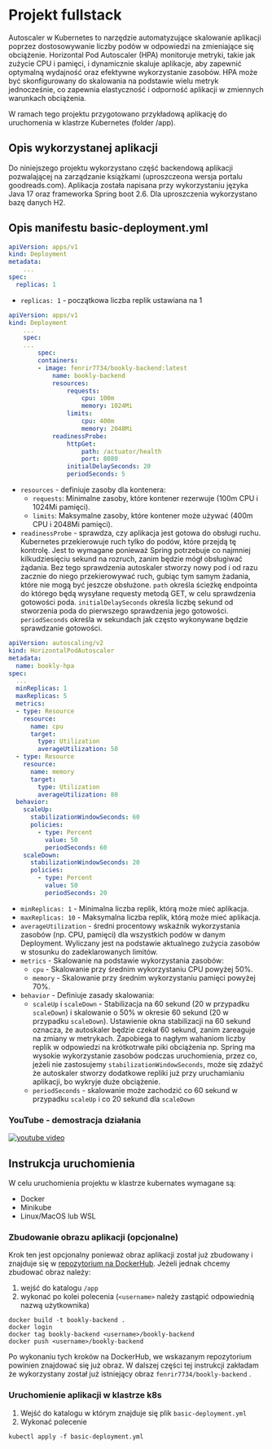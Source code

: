 # Projekt fullstack
Autoscaler w Kubernetes to narzędzie automatyzujące skalowanie aplikacji poprzez dostosowywanie liczby podów w odpowiedzi na zmieniające się obciążenie. Horizontal Pod Autoscaler (HPA) monitoruje metryki, takie jak zużycie CPU i pamięci, i dynamicznie skaluje aplikacje, aby zapewnić optymalną wydajność oraz efektywne wykorzystanie zasobów. HPA może być skonfigurowany do skalowania na podstawie wielu metryk jednocześnie, co zapewnia elastyczność i odporność aplikacji w zmiennych warunkach obciążenia.  
  
W ramach tego projektu przygotowano przykładową aplikację do uruchomenia w klastrze Kubernetes (folder /app). 

## Opis wykorzystanej aplikacji
Do niniejszego projektu wykorzystano część backendową aplikacji pozwalającej na zarządzanie książkami (uproszczeona wersja portalu goodreads.com). Aplikacja została napisana przy wykorzystaniu języka Java 17 oraz frameworka Spring boot 2.6. Dla uproszczenia wykorzystano bazę danych H2. 

## Opis manifestu basic-deployment.yml
```yml
apiVersion: apps/v1
kind: Deployment
metadata:
    ...
spec:
  replicas: 1 
```
- `replicas: 1` - początkowa liczba replik ustawiana na 1

```yml
apiVersion: apps/v1
kind: Deployment
    ...
    spec:
    ...
        spec:
        containers:
        - image: fenrir7734/bookly-backend:latest
            name: bookly-backend
            resources:
                requests:
                    cpu: 100m
                    memory: 1024Mi
                limits:
                    cpu: 400m
                    memory: 2048Mi
            readinessProbe:
                httpGet:
                    path: /actuator/health
                    port: 8080
                initialDelaySeconds: 20
                periodSeconds: 5
```
- `resources` - definiuje zasoby dla kontenera:
    - `requests`: Minimalne zasoby, które kontener rezerwuje (100m CPU i 1024Mi pamięci).
    - `limits`: Maksymalne zasoby, które kontener może używać (400m CPU i 2048Mi pamięci).
- `readinessProbe` - sprawdza, czy aplikacja jest gotowa do obsługi ruchu. Kubernetes przekierowuje ruch tylko do podów, które przejdą tę kontrolę. Jest to wymagane ponieważ Spring potrzebuje co najmniej kilkudziesięciu sekund na rozruch, zanim będzie mógł obsługiwać żądania. Bez tego sprawdzenia autoskaler stworzy nowy pod i od razu zacznie do niego przekierowywać ruch, gubiąc tym samym żadania, które nie mogą być jeszcze obsłużone. `path` określa ścieżkę endpointa do którego będą wysyłane requesty metodą GET, w celu sprawdzenia gotowości poda. `initialDelaySeconds` określa liczbę sekund od stworzenia poda do pierwszego sprawdzenia jego gotowości. `periodSeconds` określa w sekundach jak często wykonywane będzie sprawdzanie gotowości.


```yml
apiVersion: autoscaling/v2
kind: HorizontalPodAutoscaler
metadata:
  name: bookly-hpa
spec:
  ...
  minReplicas: 1
  maxReplicas: 5
  metrics:
  - type: Resource
    resource:
      name: cpu
      target:
        type: Utilization
        averageUtilization: 50
  - type: Resource
    resource:
      name: memory
      target:
        type: Utilization
        averageUtilization: 80
  behavior:
    scaleUp:
      stabilizationWindowSeconds: 60 
      policies:
        - type: Percent
          value: 50
          periodSeconds: 60
    scaleDown:
      stabilizationWindowSeconds: 20
      policies:
        - type: Percent
          value: 50
          periodSeconds: 20
```
- `minReplicas: 1` - Minimalna liczba replik, którą może mieć aplikacja.
- `maxReplicas: 10` - Maksymalna liczba replik, którą może mieć aplikacja.
- `averageUtilization` - średni procentowy wskaźnik wykorzystania zasobów (np. CPU, pamięci) dla wszystkich podów w danym Deployment. Wyliczany jest na podstawie aktualnego zużycia zasobów w stosunku do zadeklarowanych limitów.
- `metrics` - Skalowanie na podstawie wykorzystania zasobów:
  - `cpu` - Skalowanie przy średnim wykorzystaniu CPU powyżej 50%.
  - `memory` - Skalowanie przy średnim wykorzystaniu pamięci powyżej 70%.
- `behavior` - Definiuje zasady skalowania:
  - `scaleUp` i `scaleDown` - Stabilizacja na 60 sekund (20 w przypadku `scaleDown`) i skalowanie o 50% w okresie 60 sekund (20 w przypadku `scaleDown`). Ustawienie okna stabilizacji na 60 sekund oznacza, że autoskaler będzie czekał 60 sekund, zanim zareaguje na zmiany w metrykach. Zapobiega to nagłym wahaniom liczby replik w odpowiedzi na krótkotrwałe piki obciążenia np. Spring ma wysokie wykorzystanie zasobów podczas uruchomienia, przez co, jeżeli nie zastosujemy `stabilizationWindowSeconds`, może się zdażyć że autoskaler stworzy dodatkowe repliki już przy uruchamianiu aplikacji, bo wykryje duże obciążenie.
  - `periodSeconds` - skalowanie może zachodzić co 60 sekund w przypadku `scaleUp` i co 20 sekund dla `scaleDown`

### YouTube - demostracja działania
[![youtube video](https://img.youtube.com/vi/o3Ts15qxS50/0.jpg)](https://youtu.be/o3Ts15qxS50)

## Instrukcja uruchomienia
W celu uruchomienia projektu w klastrze kubernates wymagane są:
- Docker
- Minikube
- Linux/MacOS lub WSL

### Zbudowanie obrazu aplikacji (opcjonalne)
Krok ten jest opcjonalny ponieważ obraz aplikacji został już zbudowany i znajduje się w [repozytorium na DockerHub](https://hub.docker.com/repository/docker/fenrir7734/bookly-backend/general). Jeżeli jednak chcemy zbudować obraz należy:
1. wejść do katalogu `/app`
2. wykonać po kolei polecenia (`<username>` należy zastąpić odpowiednią nazwą użytkownika)
```shell
docker build -t bookly-backend .
docker login
docker tag bookly-backend <username>/bookly-backend
docker push <username>/bookly-backend
```
Po wykonaniu tych kroków na DockerHub, we wskazanym repozytorium powinien znajdować się już obraz. W dalszej części tej instrukcji zakładam że wykorzystany został już istniejący obraz `fenrir7734/bookly-backend` .

### Uruchomienie aplikacji w klastrze k8s
1. Wejść do katalogu w którym znajduje się plik `basic-deployment.yml`
2. Wykonać polecenie
```
kubectl apply -f basic-deployment.yml
```
